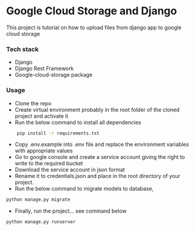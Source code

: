 # Google Cloud Storage and Django
This project is tutorial on how to upload files from django app to google cloud storage

### Tech stack
- Django
- Django Rest Framework
- Google-cloud-storage package

### Usage
- Clone the repo
- Create virtual environment probably in the root folder of the cloned project and activate it
- Run the below command to install all dependencies
```bash
    pip install -r requirements.txt
```
- Copy .env.example into .env file and replace the environment variables with appropriate values
- Go to google console and create a service account giving the right to write to the required bucket
- Download the service account in json format 
- Rename it to credentials.json and place in the root directory of your project.
- Run the below command to migrate models to database, 
```bash
python manage.py migrate
```
- Finally, run the project... see command below
```bash
python manage.py runserver
```